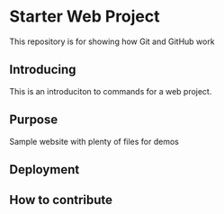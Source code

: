 # Starter Web Project

This repository is for showing how Git and GitHub work

## Introducing
This is an introduciton to commands for a web project.

## Purpose

Sample website with plenty of files for demos

## Deployment

## How to contribute